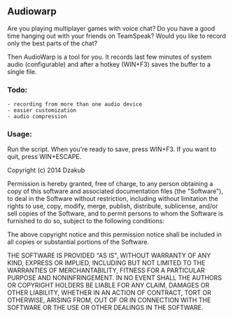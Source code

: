 Audiowarp
---------

Are you playing multiplayer games with voice chat?
Do you have a good time hanging out with your friends on TeamSpeak?
Would you like to record only the best parts of the chat?

Then AudioWarp is a tool for you. It records last few minutes of system audio (configurable) and after a hotkey (WIN+F3) saves the buffer to a single file.

### Todo:
    - recording from more than one audio device
    - easier customization
    - audio compression

### Usage:
Run the script. When you're ready to save, press WIN+F3. If you want to quit, press WIN+ESCAPE.



Copyright (c) 2014 Dzakub

Permission is hereby granted, free of charge, to any person obtaining a copy
of this software and associated documentation files (the "Software"), to deal
in the Software without restriction, including without limitation the rights
to use, copy, modify, merge, publish, distribute, sublicense, and/or sell
copies of the Software, and to permit persons to whom the Software is
furnished to do so, subject to the following conditions:

The above copyright notice and this permission notice shall be included in
all copies or substantial portions of the Software.

THE SOFTWARE IS PROVIDED "AS IS", WITHOUT WARRANTY OF ANY KIND, EXPRESS OR
IMPLIED, INCLUDING BUT NOT LIMITED TO THE WARRANTIES OF MERCHANTABILITY,
FITNESS FOR A PARTICULAR PURPOSE AND NONINFRINGEMENT. IN NO EVENT SHALL THE
AUTHORS OR COPYRIGHT HOLDERS BE LIABLE FOR ANY CLAIM, DAMAGES OR OTHER
LIABILITY, WHETHER IN AN ACTION OF CONTRACT, TORT OR OTHERWISE, ARISING FROM,
OUT OF OR IN CONNECTION WITH THE SOFTWARE OR THE USE OR OTHER DEALINGS IN
THE SOFTWARE.